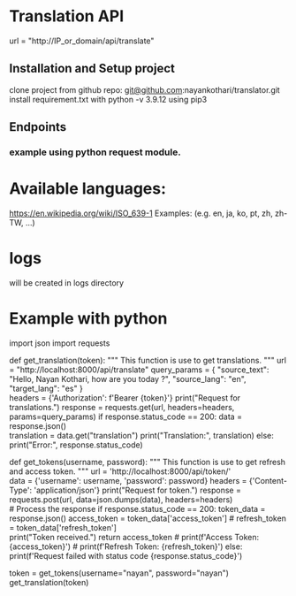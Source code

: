 # Translation API

url = "http://IP_or_domain/api/translate"

## Installation and Setup project

clone project from github repo: git@github.com:nayankothari/translator.git
install requirement.txt with python -v 3.9.12 using pip3 


## Endpoints

### example using python request module.


# Available languages:

https://en.wikipedia.org/wiki/ISO_639-1
Examples: (e.g. en, ja, ko, pt, zh, zh-TW, ...)

# logs 
will be created in logs directory

# Example with python 
import json
import requests

def get_translation(token):
    """
    This function is use to get translations.
    """
    url = "http://localhost:8000/api/translate"
    query_params = {
        "source_text": "Hello, Nayan Kothari, how are you today ?",
        "source_lang": "en",
        "target_lang": "es"
                }    
    headers = {'Authorization': f'Bearer {token}'}
    print("Request for translations.")
    response = requests.get(url, headers=headers, params=query_params)
    if response.status_code == 200:
        data = response.json()        
        translation = data.get("translation")
        print("Translation:", translation)
    else:
        print("Error:", response.status_code)

def get_tokens(username, password):
    """
    This function is use to get refresh and access token.
    """
    url = 'http://localhost:8000/api/token/'        
    data = {'username': username, 'password': password}
    headers = {'Content-Type': 'application/json'}
    print("Request for token.")
    response = requests.post(url, data=json.dumps(data),  headers=headers)    
    # Process the response
    if response.status_code == 200:
        token_data = response.json()
        access_token = token_data['access_token']
        # refresh_token = token_data['refresh_token']        
        print("Token received.")
        return access_token
        # print(f'Access Token: {access_token}')
        # print(f'Refresh Token: {refresh_token}')
    else:
        print(f'Request failed with status code {response.status_code}')

token = get_tokens(username="nayan", password="nayan")
get_translation(token)
        
